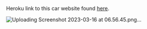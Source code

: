 Heroku link to this car website found [here](https://autocheck-africa.herokuapp.com/).

![Uploading Screenshot 2023-03-16 at 06.56.45.png…]()
